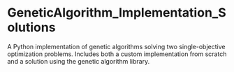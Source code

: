 # GeneticAlgorithm_Implementation_Solutions
A Python implementation of genetic algorithms solving two single-objective optimization problems. Includes both a custom implementation from scratch and a solution using the genetic algorithm library.
